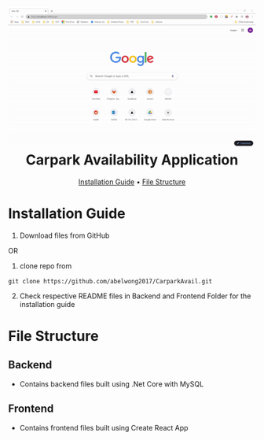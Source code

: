 <div align="center">
  <h1>
      <img src="Public/WebApp.gif" width="600"> 
      <br>
          Carpark Availability Application
      <br>
  </h1>
</div>

<div align="center">
  <p>
    <a href="#installation-guide">Installation Guide</a> •
      <a href="#file-structure">File Structure</a>  
  </p>
</div>

# Installation Guide

1. Download files from GitHub

OR

1. clone repo from

```
git clone https://github.com/abelwong2017/CarparkAvail.git
```

2. Check respective README files in Backend and Frontend Folder for the installation guide

# File Structure

## Backend

-   Contains backend files built using .Net Core with MySQL

## Frontend

-   Contains frontend files built using Create React App
